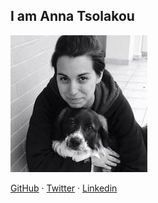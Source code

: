 ## I am Anna Tsolakou

![title](image.jpg)

[GitHub](https://github.com/tsolakoua) · [Twitter](https://twitter.com/AnnaTsolakou) · [Linkedin](https://www.linkedin.com/in/tsolakouanna/)


